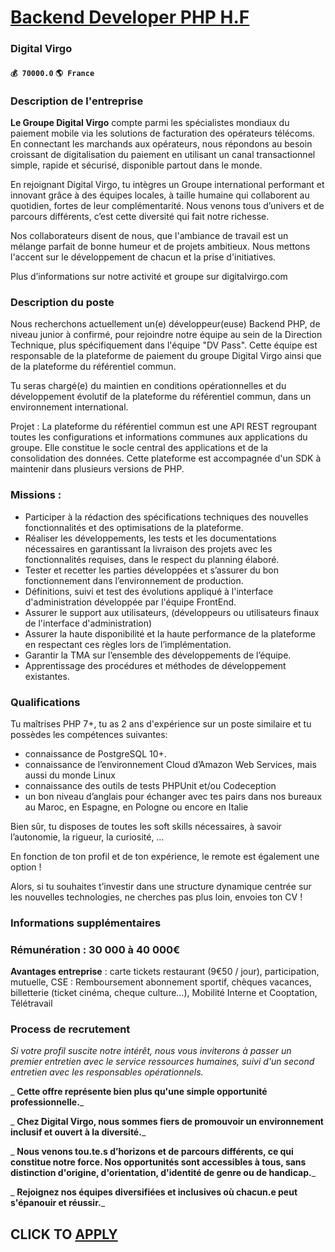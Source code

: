 # [Backend Developer PHP H.F](https://www.remotewlb.com/apply/backend-developer-php-h-f)  
### Digital Virgo  
#### `💰 70000.0` `🌎 France`  

### Description de l'entreprise

 **Le Groupe Digital Virgo** compte parmi les spécialistes mondiaux du paiement mobile via les solutions de facturation des opérateurs télécoms. En connectant les marchands aux opérateurs, nous répondons au besoin croissant de digitalisation du paiement en utilisant un canal transactionnel simple, rapide et sécurisé, disponible partout dans le monde.

En rejoignant Digital Virgo, tu intègres un Groupe international performant et innovant grâce à des équipes locales, à taille humaine qui collaborent au quotidien, fortes de leur complémentarité. Nous venons tous d’univers et de parcours différents, c’est cette diversité qui fait notre richesse.

Nos collaborateurs disent de nous, que l'ambiance de travail est un mélange parfait de bonne humeur et de projets ambitieux. Nous mettons l'accent sur le développement de chacun et la prise d'initiatives.

Plus d’informations sur notre activité et groupe sur digitalvirgo.com

### Description du poste

Nous recherchons actuellement un(e) développeur(euse) Backend PHP, de niveau junior à confirmé, pour rejoindre notre équipe au sein de la Direction Technique, plus spécifiquement dans l'équipe "DV Pass". Cette équipe est responsable de la plateforme de paiement du groupe Digital Virgo ainsi que de la plateforme du référentiel commun.

Tu seras chargé(e) du maintien en conditions opérationnelles et du développement évolutif de la plateforme du référentiel commun, dans un environnement international.

Projet : La plateforme du référentiel commun est une API REST regroupant toutes les configurations et informations communes aux applications du groupe. Elle constitue le socle central des applications et de la consolidation des données. Cette plateforme est accompagnée d'un SDK à maintenir dans plusieurs versions de PHP.

### Missions :

  * Participer à la rédaction des spécifications techniques des nouvelles fonctionnalités et des optimisations de la plateforme.
  * Réaliser les développements, les tests et les documentations nécessaires en garantissant la livraison des projets avec les fonctionnalités requises, dans le respect du planning élaboré.
  * Tester et recetter les parties développées et s’assurer du bon fonctionnement dans l’environnement de production.
  * Définitions, suivi et test des évolutions appliqué à l'interface d'administration développée par l'équipe FrontEnd.
  * Assurer le support aux utilisateurs, (développeurs ou utilisateurs finaux de l'interface d'administration)
  * Assurer la haute disponibilité et la haute performance de la plateforme en respectant ces règles lors de l’implémentation.
  * Garantir la TMA sur l’ensemble des développements de l’équipe.
  * Apprentissage des procédures et méthodes de développement existantes.

### Qualifications

Tu maîtrises PHP 7+, tu as 2 ans d'expérience sur un poste similaire et tu possèdes les compétences suivantes:

  * connaissance de PostgreSQL 10+.
  * connaissance de l’environnement Cloud d’Amazon Web Services, mais aussi du monde Linux
  * connaissance des outils de tests PHPUnit et/ou Codeception
  * un bon niveau d’anglais pour échanger avec tes pairs dans nos bureaux au Maroc, en Espagne, en Pologne ou encore en Italie

Bien sûr, tu disposes de toutes les soft skills nécessaires, à savoir l’autonomie, la rigueur, la curiosité, …  
  
En fonction de ton profil et de ton expérience, le remote est également une option !  
  
Alors, si tu souhaites t’investir dans une structure dynamique centrée sur les nouvelles technologies, ne cherches pas plus loin, envoies ton CV !

### Informations supplémentaires

### Rémunération : 30 000 à 40 000€

**Avantages entreprise** : carte tickets restaurant (9€50 / jour), participation, mutuelle, CSE : Remboursement abonnement sportif, chèques vacances, billetterie (ticket cinéma, cheque culture…), Mobilité Interne et Cooptation, Télétravail

### Process de recrutement

_Si votre profil suscite notre intérêt, nous vous inviterons à passer un premier entretien avec le service ressources humaines, suivi d'un second entretien avec les responsables opérationnels._

 _ **Cette offre représente bien plus qu'une simple opportunité professionnelle.**_

 _ **Chez Digital Virgo, nous sommes fiers de promouvoir un environnement inclusif et ouvert à la diversité.**_

 _ **Nous venons tou.te.s d’horizons et de parcours différents, ce qui constitue notre force. Nos opportunités sont accessibles à tous, sans distinction d'origine, d'orientation, d'identité de genre ou de handicap.**_

 _ **Rejoignez nos équipes diversifiées et inclusives où chacun.e peut s'épanouir et réussir.**_

  
## CLICK TO [APPLY](https://www.remotewlb.com/apply/backend-developer-php-h-f)

